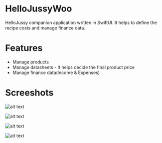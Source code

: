 # HelloJussyWoo
HelloJussy companion application written in SwiftUI. It helps to define the recipe costs and manage finance data.

# Features

- Manage products
- Manage datasheets - It helps decide the final product price
- Manage finance data(Income & Expenses)

# Screeshots

![alt text](https://github.com/diogo10/HelloJussyWoo/blob/v1/HelloJussyWoo/prints/taxas.png?raw=true)

![alt text](https://github.com/diogo10/HelloJussyWoo/blob/v1/HelloJussyWoo/prints/datasheet0.png?raw=true)

![alt text](https://github.com/diogo10/HelloJussyWoo/blob/v1/HelloJussyWoo/prints/datasheet1.png?raw=true)

![alt text](https://github.com/diogo10/HelloJussyWoo/blob/v1/HelloJussyWoo/prints/datasheet2.png?raw=true)
